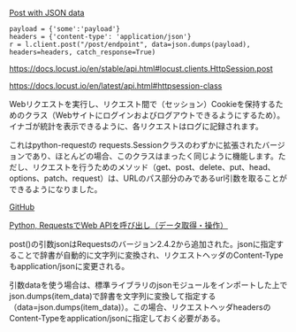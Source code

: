 [Post with JSON data](https://github.com/locustio/locust/issues/157)

```
payload = {'some':'payload'}
headers = {'content-type': 'application/json'}
r = l.client.post("/post/endpoint", data=json.dumps(payload), headers=headers, catch_response=True)
```

https://docs.locust.io/en/stable/api.html#locust.clients.HttpSession.post

https://docs.locust.io/en/latest/api.html#httpsession-class

Webリクエストを実行し、リクエスト間で（セッション）Cookieを保持するためのクラス（Webサイトにログインおよびログアウトできるようにするため）。イナゴが統計を表示できるように、各リクエストはログに記録されます。

これはpython-requestの requests.Sessionクラスのわずかに拡張されたバージョンであり、ほとんどの場合、このクラスはまったく同じように機能します。ただし、リクエストを行うためのメソッド（get、post、delete、put、head、options、patch、request）は、URLのパス部分のみであるurl引数を取ることができるようになりました。

[GitHub](https://github.com/locustio/locust/blob/master/locust/clients.py#L26)

[Python, RequestsでWeb APIを呼び出し（データ取得・操作）](https://note.nkmk.me/python-requests-web-api/)

post()の引数jsonはRequestsのバージョン2.4.2から追加された。jsonに指定することで辞書が自動的に文字列に変換され、リクエストヘッダのContent-Typeもapplication/jsonに変更される。

引数dataを使う場合は、標準ライブラリのjsonモジュールをインポートした上でjson.dumps(item_data)で辞書を文字列に変換して指定する（data=json.dumps(item_data)）。この場合、リクエストヘッダheadersのContent-Typeをapplication/jsonに指定しておく必要がある。